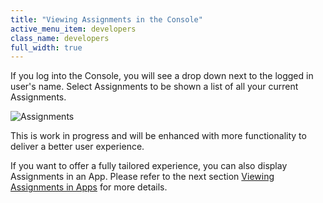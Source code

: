 ```yaml
---
title: "Viewing Assignments in the Console"
active_menu_item: developers
class_name: developers
full_width: true
---
```



If you log into the Console, you will see a drop down next to the logged in user's name. Select Assignments to be shown a list of all your current Assignments.

![Assignments](/img/docs/assignments.zoom68.png)

This is work in progress and will be enhanced with more functionality to deliver a better user experience.

If you want to offer a fully tailored experience, you can also display Assignments in an App. Please refer to the next section [Viewing Assignments in Apps](/developers/documentation/product-guide/advanced-features/workflow/accessing-assignments-in-queri) for more details.

